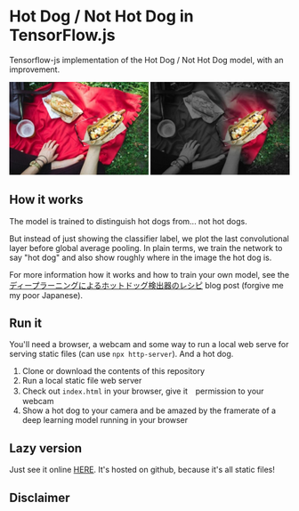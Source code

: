 # Hot Dog / Not Hot Dog in TensorFlow.js

Tensorflow-js implementation of the Hot Dog / Not Hot Dog model, with an improvement.

![hotdog](images/20180405185342.jpg)

## How it works

The model is trained to distinguish hot dogs from... not hot dogs.

But instead of just showing the classifier label, we plot the last convolutional layer before global average pooling. In plain terms, we train the network to say "hot dog" and also show roughly where in the image the hot dog is.

For more information how it works and how to train your own model, see the [ディープラーニングによるホットドッグ検出器のレシピ](http://techlife.cookpad.com/entry/2018/04/06/124455) blog post (forgive me my poor Japanese).

## Run it

You'll need a browser, a webcam and some way to run a local web serve for serving static files (can use `npx http-server`). And a hot dog.

1. Clone or download the contents of this repository
2. Run a local static file web server
3. Check out `index.html` in your browser, give it　permission to your webcam
4. Show a hot dog to your camera and be amazed by the framerate of a deep learning model running in your browser

## Lazy version

Just see it online [HERE](https://tokyo-ml.github.io/hotdog-tf-js/). It's hosted on github, because it's all static files!

## Disclaimer

